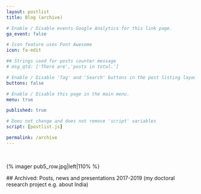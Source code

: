 ```yaml
---
layout: postlist
title: Blog (archive)

# Enable / Disable events Google Analytics for this link page.
ga_event: false

# Icon feature uses Font Awesome
icon: fa-edit

## Strings used for posts counter message
# msg_qtd: ['There are','posts in total.']

# Enable / Disable 'Tag' and 'Search' buttons in the post listing layout.
buttons: false

# Enable / Disable this page in the main menu.
menu: true

published: true

# Does not change and does not remove 'script' variables
script: [postlist.js]

permalink: /archive
---
```

<br>
<p>
{% imager pub5_row.jpg|left|110% %}

</p>
<div style="clear:both;">
</div>
## Archived: Posts, news and presentations 2017-2019 (my doctoral research project e.g. about India)
